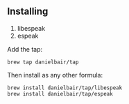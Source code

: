 ## Installing

1. libespeak
2. espeak

Add the tap:

`brew tap danielbair/tap`

Then install as any other formula:

`brew install danielbair/tap/libespeak`  
`brew install danielbair/tap/espeak`  
